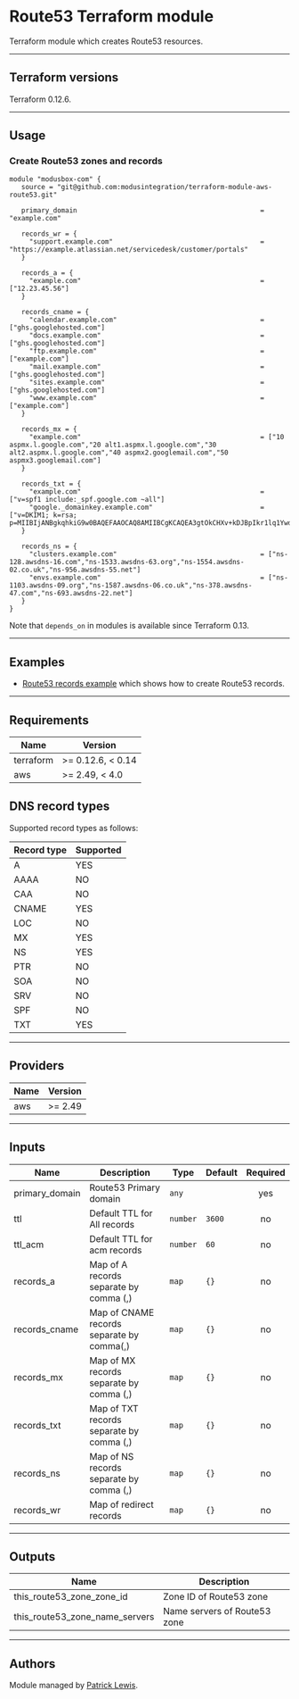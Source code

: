 # Route53 Terraform module

Terraform module which creates Route53 resources.

* * *

## Terraform versions

Terraform 0.12.6.

* * *
## Usage

### Create Route53 zones and records

```hcl
module "modusbox-com" {
   source = "git@github.com:modusintegration/terraform-module-aws-route53.git"
   
   primary_domain                                              = "example.com"
   
   records_wr = {
     "support.example.com"                                     = "https://example.atlassian.net/servicedesk/customer/portals"
   }
   
   records_a = {
     "example.com"                                             = ["12.23.45.56"]
   }
   
   records_cname = {
     "calendar.example.com"                                    = ["ghs.googlehosted.com"]
     "docs.example.com"                                        = ["ghs.googlehosted.com"]
     "ftp.example.com"                                         = ["example.com"]
     "mail.example.com"                                        = ["ghs.googlehosted.com"]
     "sites.example.com"                                       = ["ghs.googlehosted.com"]
     "www.example.com"                                         = ["example.com"]
   }
   
   records_mx = {
     "example.com"                                             = ["10 aspmx.l.google.com","20 alt1.aspmx.l.google.com","30 alt2.aspmx.l.google.com","40 aspmx2.googlemail.com","50 aspmx3.googlemail.com"]
   }
   
   records_txt = {
     "example.com"                                             = ["v=spf1 include:_spf.google.com ~all"]
     "google._domainkey.example.com"                           = ["v=DKIM1; k=rsa; p=MIIBIjANBgkqhkiG9w0BAQEFAAOCAQ8AMIIBCgKCAQEA3gtOkCHXv+kDJBpIkr1lq1Ywd4B8FJGPceSv9s7yhUtCk8pKwifLmSKWNEyOvuK5oxIms+4Vc9Pu46bi/wehi5zJynzhkOrzYXdOX6+m4Nb8NbFWr0zZqsM+pDGmYzRjeczY/+txXnOegcbxL+967bIRisnlH2CRD91h1t0NJwsvvN23T5MAMaeJr726piDdE\"\"C6P2nF1apYbGXp0DZGz/RvtpCGjASjlpejA8I/xLclZOBn4Ir9pk8gajRSG48D21UKJ3d+PFzYEj9X5n1p1i2trjCqkdyCzU+f3vTUxma5F7fQncKYIeRJwVNbmR03IYfGuicCu13hnVP36aT5yuQIDAQAB"]
   }
   
   records_ns = {
     "clusters.example.com"                                    = ["ns-128.awsdns-16.com","ns-1533.awsdns-63.org","ns-1554.awsdns-02.co.uk","ns-956.awsdns-55.net"]
     "envs.example.com"                                        = ["ns-1103.awsdns-09.org","ns-1587.awsdns-06.co.uk","ns-378.awsdns-47.com","ns-693.awsdns-22.net"]
   }
}

```

Note that `depends_on` in modules is available since Terraform 0.13.

* * *

## Examples

* [Route53 records example](https://github.com/modusintegration/aws-it-account-terraform/blob/master/modules/dns/modusbox-com.tf) which shows how to create Route53 records.

* * *

## Requirements

| Name | Version |
|------|---------|
| terraform | >= 0.12.6, < 0.14 |
| aws | >= 2.49, < 4.0 |

## DNS record types

Supported record types as follows:

| Record type   | Supported |
| ------------- | ---------- |
| A             | YES        |
| AAAA          | NO         |
| CAA           | NO         |
| CNAME         | YES        |
| LOC           | NO         |
| MX            | YES        |
| NS            | YES        |
| PTR           | NO         |
| SOA           | NO         |
| SRV           | NO         |
| SPF           | NO         |
| TXT           | YES        |

* * *

## Providers

| Name | Version |
|------|---------|
| aws | >= 2.49 |

* * *

## Inputs

| Name | Description | Type | Default | Required |
|------|-------------|------|---------|:--------:|
| primary\_domain | Route53 Primary domain | `any` |  | yes |
| ttl | Default TTL for All records | `number` | `3600` | no |
| ttl\_acm | Default TTL for acm records | `number` | `60` | no |
| records\_a | Map of A records separate by comma (,) | `map` | `{}` | no |
| records\_cname | Map of CNAME records separate by comma(,) | `map` | `{}` | no |
| records\_mx | Map of MX records separate by comma (,) | `map` | `{}` | no |
| records\_txt | Map of TXT records separate by comma (,) | `map` | `{}` | no |
| records\_ns | Map of NS records separate by comma (,) | `map` | `{}` | no |
| records\_wr | Map of redirect records | `map` | `{}` | no |

* * *

## Outputs

| Name | Description |
|------|-------------|
| this\_route53\_zone\_zone\_id | Zone ID of Route53 zone |
| this\_route53\_zone\_name\_servers | Name servers of Route53 zone |

* * *

## Authors

Module managed by [Patrick Lewis](https://github.com/locus313).
